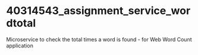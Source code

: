 # 40314543_assignment_service_wordtotal

Microservice to check the total times a word is found - for Web Word Count application